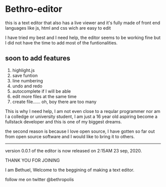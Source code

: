 # Bethro-editor
 this is a text editor that also has a live viewer and it's fully made of front end languages like js, html and css wich are easy to edit

I have tried my best and I need help, the editor seems to be working fine but I did not have the time to add most of the funtionalities.

soon to add features
-----------------------------------------------------------------------------------------------------------------------------------------

1. highlight.js
2. save funtion
3. line numbering
4. undo and redo 
5. autocomplete if I will be able
6. edit more files at the same time
7. create file...... oh, boy there are too many

This is why I need help, I am not even close to a reqular programmer nor am I a colledge or university student, I am just a 16 year old aspiring 
become a fullstack developer and this is one of my biggest dreams.

the second reason is because I love open source, I have gotten so far out from open source software and I would like to bring it to others.

------------------------------------------------------------------------------------------------
version 0.0.1 of the editor is now released on 2:15AM 23 sep, 2020.

THANK YOU FOR JOINING

I am Bethuel, Welcome to the beggining of making a text editor.

follow me on twitter @bethropolis
